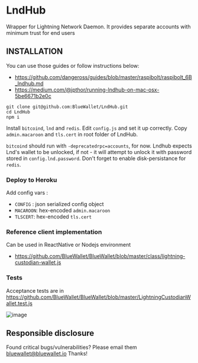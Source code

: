 LndHub
======

Wrapper for Lightning Network Daemon. It provides separate accounts with minimum trust for end users

INSTALLATION
------------

You can use those guides or follow instructions below:

* https://github.com/dangeross/guides/blob/master/raspibolt/raspibolt_6B_lndhub.md
* https://medium.com/@jpthor/running-lndhub-on-mac-osx-5be6671b2e0c

```
git clone git@github.com:BlueWallet/LndHub.git
cd LndHub
npm i
```

Install `bitcoind`, `lnd` and `redis`. Edit `config.js` and set it up correctly.
Copy `admin.macaroon` and `tls.cert` in root folder of LndHub.

`bitcoind` should run with `-deprecatedrpc=accounts`, for now. Lndhub expects Lnd's wallet to be unlocked, if not - it will attempt to unlock it with password stored in `config.lnd.password`.
Don't forget to enable disk-persistance for `redis`.


### Deploy to Heroku

Add config vars :
* `CONFIG` : json serialized config object
* `MACAROON`: hex-encoded `admin.macaroon`
* `TLSCERT`: hex-encoded `tls.cert`

### Reference client implementation

Can be used in ReactNative or Nodejs environment

* https://github.com/BlueWallet/BlueWallet/blob/master/class/lightning-custodian-wallet.js


### Tests

Acceptance tests are in https://github.com/BlueWallet/BlueWallet/blob/master/LightningCustodianWallet.test.js

![image](https://user-images.githubusercontent.com/1913337/52418916-f30beb00-2ae6-11e9-9d63-17189dc1ae8c.png)



## Responsible disclosure

Found critical bugs/vulnerabilities? Please email them bluewallet@bluewallet.io
Thanks!
